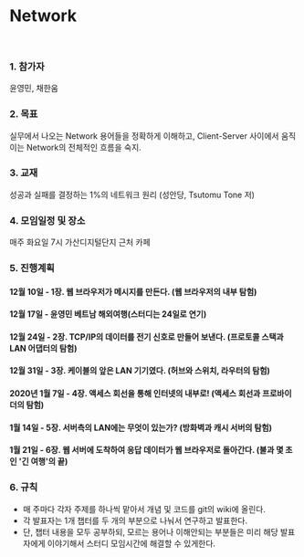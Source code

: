 # Network
<br/>

### 1. 참가자 
윤영민, 채한움 

### 2. 목표
실무에서 나오는 Network 용어들을 정확하게 이해하고, Client-Server 사이에서 움직이는 Network의 전체적인 흐름을 숙지.

### 3. 교재
성공과 실패를 결정하는 1%의 네트워크 원리 (성안당, Tsutomu Tone 저)

### 4. 모임일정 및 장소
매주 화요일 7시 가산디지털단지 근처 카페

### 5. 진행계획

#### 12월 10일 - 1장. 웹 브라우저가 메시지를 만든다. (웹 브라우저의 내부 탐험)

#### 12월 17일 - 윤영민 베트남 해외여행(스터디는 24일로 연기)

#### 12월 24일 - 2장. TCP/IP의 데이터를 전기 신호로 만들어 보낸다. (프로토콜 스택과 LAN 어댑터의 탐험)

#### 12월 31일 - 3장. 케이블의 앞은 LAN 기기였다. (허브와 스위치, 라우터의 탐험)

#### 2020년 1월 7일 - 4장. 액세스 회선을 통해 인터넷의 내부로! (액세스 회선과 프로바이더의 탐험)

#### 1월 14일 - 5장. 서버측의 LAN에는 무엇이 있는가? (방화벽과 캐시 서버의 탐험)

#### 1월 21일 - 6장. 웹 서버에 도착하여 응답 데이터가 웹 브라우저로 돌아간다. (불과 몇 초인 '긴 여행'의 끝)

### 6. 규칙

- 매 주마다 각자 주제를 하나씩 맡아서 개념 및 코드를 git의 wiki에 올린다.
- 각 발표자는 1개 챕터를 두 개의 부분으로 나눠서 연구하고 발표한다.
- 단, 챕터 내용을 모두 공부하되, 모르는 용어나 이해안되는 부분들은 미리 해당 발표자에게 이야기해서 스터디 모임시간에 해결할 수 있게한다.
